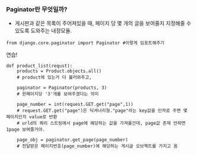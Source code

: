 ### Paginator란 무엇일까?
* 게시판과 같은 목록이 주어져있을 때, 페이지 당 몇 개의 글을 보여줄지 지정해줄 수 있도록 도와주는 내장모듈.
```
from django.core.paginator import Paginator #이렇게 임포트해주기
```

연습!
```
def product_list(requst):
    products = Product.objects.all() 
    # product에 있는거 다 불러와주고,
    
    paginator = Paginator(products, 3)
    # 한페이지당 '3'개를 보여주겠다는 의미
    
    page_number = int(request.GET.get("page",1))
    # request.GET.get("page")은 딕셔너리형."page"라는 key값을 인자로 주면 몇 페이지인지 value로 반환
    # urld의 쿼리 스트링에서 page에 해당하는 값을 가져올건데, page값 존재 안하면 1page 보여줄거야.
    
    page_obj = paginator.get_page(page_number)   
    # 전달받은 페이지번호(page_number)에 해당하는 게시글 오브젝트를 가지고 옴
```
